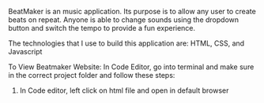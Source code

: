 BeatMaker is an music application. Its purpose is to allow any user to create beats on repeat. Anyone is able to change sounds using the dropdown button and switch the tempo to provide a fun experience.

The technologies that I use to build this application are: HTML, CSS, and Javascript

To View Beatmaker Website: In Code Editor, go into terminal and make sure in the correct project folder and follow these steps:

1. In Code editor, left click on html file and open in default browser
 
